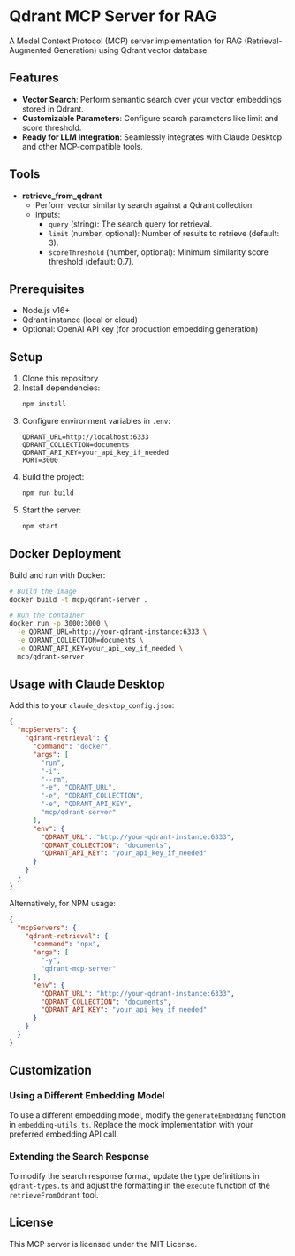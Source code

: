 # Qdrant MCP Server for RAG

A Model Context Protocol (MCP) server implementation for RAG (Retrieval-Augmented Generation) using Qdrant vector database.

## Features

* **Vector Search**: Perform semantic search over your vector embeddings stored in Qdrant.
* **Customizable Parameters**: Configure search parameters like limit and score threshold.
* **Ready for LLM Integration**: Seamlessly integrates with Claude Desktop and other MCP-compatible tools.

## Tools

* **retrieve_from_qdrant**  
   * Perform vector similarity search against a Qdrant collection.  
   * Inputs:  
     * `query` (string): The search query for retrieval.  
     * `limit` (number, optional): Number of results to retrieve (default: 3).  
     * `scoreThreshold` (number, optional): Minimum similarity score threshold (default: 0.7).

## Prerequisites

* Node.js v16+
* Qdrant instance (local or cloud)
* Optional: OpenAI API key (for production embedding generation)

## Setup

1. Clone this repository
2. Install dependencies:
   ```bash
   npm install
   ```
3. Configure environment variables in `.env`:
   ```
   QDRANT_URL=http://localhost:6333
   QDRANT_COLLECTION=documents
   QDRANT_API_KEY=your_api_key_if_needed
   PORT=3000
   ```
4. Build the project:
   ```bash
   npm run build
   ```
5. Start the server:
   ```bash
   npm start
   ```

## Docker Deployment

Build and run with Docker:

```bash
# Build the image
docker build -t mcp/qdrant-server .

# Run the container
docker run -p 3000:3000 \
  -e QDRANT_URL=http://your-qdrant-instance:6333 \
  -e QDRANT_COLLECTION=documents \
  -e QDRANT_API_KEY=your_api_key_if_needed \
  mcp/qdrant-server
```

## Usage with Claude Desktop

Add this to your `claude_desktop_config.json`:

```json
{
  "mcpServers": {
    "qdrant-retrieval": {
      "command": "docker",
      "args": [
        "run", 
        "-i", 
        "--rm", 
        "-e", "QDRANT_URL", 
        "-e", "QDRANT_COLLECTION", 
        "-e", "QDRANT_API_KEY", 
        "mcp/qdrant-server"
      ],
      "env": {
        "QDRANT_URL": "http://your-qdrant-instance:6333",
        "QDRANT_COLLECTION": "documents",
        "QDRANT_API_KEY": "your_api_key_if_needed"
      }
    }
  }
}
```

Alternatively, for NPM usage:

```json
{
  "mcpServers": {
    "qdrant-retrieval": {
      "command": "npx",
      "args": [
        "-y",
        "qdrant-mcp-server"
      ],
      "env": {
        "QDRANT_URL": "http://your-qdrant-instance:6333",
        "QDRANT_COLLECTION": "documents",
        "QDRANT_API_KEY": "your_api_key_if_needed"
      }
    }
  }
}
```

## Customization

### Using a Different Embedding Model

To use a different embedding model, modify the `generateEmbedding` function in `embedding-utils.ts`. Replace the mock implementation with your preferred embedding API call.

### Extending the Search Response

To modify the search response format, update the type definitions in `qdrant-types.ts` and adjust the formatting in the `execute` function of the `retrieveFromQdrant` tool.

## License

This MCP server is licensed under the MIT License. 